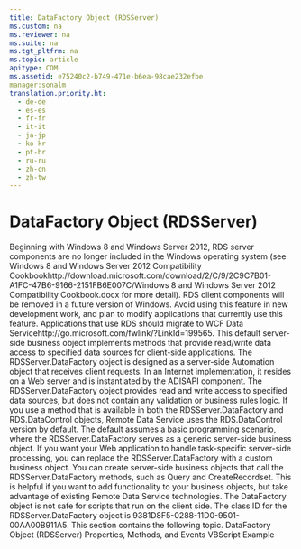 ```yaml
---
title: DataFactory Object (RDSServer)
ms.custom: na
ms.reviewer: na
ms.suite: na
ms.tgt_pltfrm: na
ms.topic: article
apitype: COM
ms.assetid: e75240c2-b749-471e-b6ea-98cae232efbe
manager:sonalm
translation.priority.ht: 
  - de-de
  - es-es
  - fr-fr
  - it-it
  - ja-jp
  - ko-kr
  - pt-br
  - ru-ru
  - zh-cn
  - zh-tw
---
```

# DataFactory Object (RDSServer)
<?xml version="1.0" encoding="utf-8"?>
<developerConceptualDocument xmlns="http://ddue.schemas.microsoft.com/authoring/2003/5" xmlns:xlink="http://www.w3.org/1999/xlink" xmlns:xsi="http://www.w3.org/2001/XMLSchema-instance" xsi:schemaLocation="http://ddue.schemas.microsoft.com/authoring/2003/5 http://dduestorage.blob.core.windows.net/ddueschema/developer.xsd">
  <introduction>
    <alert class="important">
      <para>Beginning with Windows 8 and Windows Server 2012, RDS server components are no longer included in the Windows operating system (see Windows 8 and <externalLink><linkText>Windows Server 2012 Compatibility Cookbook</linkText><linkUri>http://download.microsoft.com/download/2/C/9/2C9C7B01-A1FC-47B6-9166-2151FB6E007C/Windows 8 and Windows Server 2012 Compatibility Cookbook.docx</linkUri></externalLink> for more detail). RDS client components will be removed in a future version of Windows. Avoid using this feature in new development work, and plan to modify applications that currently use this feature. Applications that use RDS should migrate to <externalLink><linkText>WCF Data Service</linkText><linkUri>http://go.microsoft.com/fwlink/?LinkId=199565</linkUri></externalLink>.</para>
    </alert>
    <para>This default server-side business object implements methods that provide read/write data access to specified data sources for client-side applications.</para>
    <para>The <legacyBold>RDSServer.DataFactory</legacyBold> object is designed as a server-side Automation object that receives client requests. In an Internet implementation, it resides on a Web server and is instantiated by the ADISAPI component. The <legacyBold>RDSServer.DataFactory</legacyBold> object provides read and write access to specified data sources, but does not contain any validation or business rules logic.</para>
    <para>If you use a method that is available in both the <legacyBold>RDSServer.DataFactory</legacyBold> and <legacyLink xlink:href="d85ea4fc-451c-436e-97b8-58f92b149dd0">RDS.DataControl</legacyLink> objects, Remote Data Service uses the <legacyBold>RDS.DataControl</legacyBold> version by default. The default assumes a basic programming scenario, where the <legacyBold>RDSServer.DataFactory</legacyBold> serves as a generic server-side business object.</para>
    <para>If you want your Web application to handle task-specific server-side processing, you can replace the <legacyBold>RDSServer.DataFactory</legacyBold> with a custom business object.</para>
    <para>You can create server-side business objects that call the <legacyBold>RDSServer.DataFactory</legacyBold> methods, such as <legacyLink xlink:href="20f2480f-3758-405d-a379-05a0dce74796">Query</legacyLink> and <legacyLink xlink:href="6840b1e5-c04d-4d3e-9dcc-42128c83492f">CreateRecordset</legacyLink>. This is helpful if you want to add functionality to your business objects, but take advantage of existing Remote Data Service technologies.</para>
    <para>The <unmanagedCodeEntityReference>DataFactory</unmanagedCodeEntityReference> object is not safe for scripts that run on the client side.</para>
    <para>The class ID for the <legacyBold>RDSServer.DataFactory</legacyBold> object is 9381D8F5-0288-11D0-9501-00AA00B911A5.</para>
    <para>This section contains the following topic.  </para>
    <list class="bullet">
      <listItem>
        <para>
          <legacyLink xlink:href="36a1f49b-91f4-44f4-b6e2-52fc7ed06d7e">DataFactory Object (RDSServer) Properties, Methods, and Events</legacyLink>           </para>
      </listItem>
    </list>
  </introduction>
  <relatedTopics>
<link xlink:href="b4e2844a-120a-4513-860b-f1b6e4b5dda4">VBScript Example</link>
</relatedTopics>
</developerConceptualDocument>